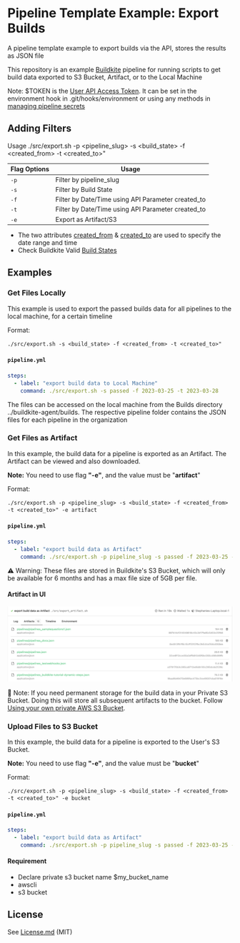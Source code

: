 # Pipeline Template Example: Export Builds
<!--
[![Add to Buildkite](https://buildkite.com/button.svg)](https://buildkite.com/new)
-->
A pipeline template example to export builds via the API, stores the results as JSON file

This repository is an example [Buildkite](https://buildkite.com/) pipeline for running scripts to get build data exported  to S3 Bucket, Artifact, or to the Local Machine 

Note: $TOKEN is the [User API Access Token](https://buildkite.com/user/api-access-tokens). It can be set in the environment hook in .git/hooks/environment or using any methods in [managing pipeline secrets](https://buildkite.com/docs/pipelines/secrets#main)


## Adding Filters
Usage ./src/export.sh -p <pipeline_slug> -s <build_state> -f <created_from> -t <created_to>"

| Flag Options  |  Usage      
| ------------- | ------------- 
| ` -p `        | Filter by pipeline_slug       
| ` -s `        | Filter by Build State   
| ` -f `        | Filter by Date/Time using API Parameter created_to     
| ` -t `        | Filter by Date/Time using API Parameter created_to    
| ` -e `        | Export as Artifact/S3   
       
* The two attributes [created_from](https://buildkite.com/docs/apis/rest-api/builds#list-all-builds) & [created_to](https://buildkite.com/docs/apis/rest-api/builds#list-all-builds) are used to specify the date range and time
* Check Buildkite Valid [Build States](https://buildkite.com/docs/pipelines/defining-steps#build-states)

## Examples
### Get Files Locally
This example is used to export the passed builds data for all pipelines to the local machine, for a certain timeline

Format:
```
./src/export.sh -s <build_state> -f <created_from> -t <created_to>"
```

#### **`pipeline.yml`**
```yml
steps:
  - label: "export build data to Local Machine"
    command: ./src/export.sh -s passed -f 2023-03-25 -t 2023-03-28
```
The files can be accessed on the local machine from the Builds directory ../buildkite-agent/builds. The respective pipeline folder contains the JSON files for each pipeline in the organization

### Get Files as Artifact
In this example, the build data for a pipeline is exported as an Artifact. The Artifact can be viewed and also downloaded. 

**Note:** You need to use flag **"-e"**, and the value must be "**artifact**"

Format:

```
./src/export.sh -p <pipeline_slug> -s <build_state> -f <created_from> -t <created_to>" -e artifact
```

#### **`pipeline.yml`**
```yml
steps:
  - label: "export build data as Artifact"
    command: ./src/export.sh -p pipeline_slug -s passed -f 2023-03-25 -t 2023-03-28 -e artifact
```

  
:warning: Warning: These files are stored in Buildkite's S3 Bucket, which will only be available for 6 months and has a max file size of 5GB per file. <br/>

#### Artifact in UI
![Screenshot of result in Buildkite User Interface](artifact.png)

:lantern: Note: If you need permanent storage for the build data in your Private S3 Bucket. Doing this will store all subsequent artifacts to the bucket. Follow [Using your own private AWS S3 Bucket](https://buildkite.com/docs/agent/v3/cli-artifact#using-your-private-aws-s3-bucket).


### Upload Files to S3 Bucket
In this example, the build data for a pipeline is exported to the User's S3 Bucket.

**Note:** You need to use flag **"-e"**, and the value must be "**bucket**"

Format:

```
./src/export.sh -p <pipeline_slug> -s <build_state> -f <created_from> -t <created_to>" -e bucket
```

#### **`pipeline.yml`**
```yml
steps:
  - label: "export build data as Artifact"
    command: ./src/export.sh -p pipeline_slug -s passed -f 2023-03-25 -t 2023-03-28 -e bucket
```

#### Requirement
* Declare private s3 bucket name $my_bucket_name
* awscli 
* s3 bucket



## License

See [License.md](License.md) (MIT)



